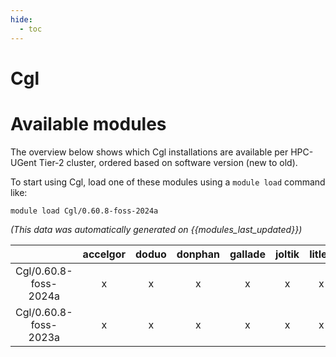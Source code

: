 ```yaml
---
hide:
  - toc
---
```


Cgl
===

# Available modules


The overview below shows which Cgl installations are available per HPC-UGent Tier-2 cluster, ordered based on software version (new to old).

To start using Cgl, load one of these modules using a `module load` command like:

```shell
module load Cgl/0.60.8-foss-2024a
```

*(This data was automatically generated on {{modules_last_updated}})*

| |accelgor|doduo|donphan|gallade|joltik|litleo|shinx|
| :---: | :---: | :---: | :---: | :---: | :---: | :---: | :---: |
|Cgl/0.60.8-foss-2024a|x|x|x|x|x|x|x|
|Cgl/0.60.8-foss-2023a|x|x|x|x|x|x|x|
